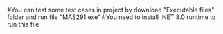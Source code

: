 #You can test some test cases in project by download "Executable files" folder and run file "MAS291.exe"
#You need to install .NET 8.0 runtime to run this file
